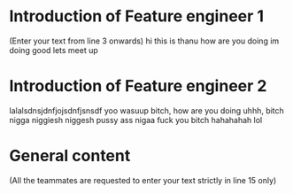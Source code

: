 # Introduction of Feature engineer 1
(Enter your text from line 3 onwards) 
hi this is thanu 
how are you doing 
im doing good lets meet up

# Introduction of Feature engineer 2 
lalalsdnsjdnfjojsdnfjsnsdf
yoo wasuup bitch, how are you doing uhhh, bitch nigga niggiesh
niggesh pussy ass nigaa
fuck you bitch
hahahahah lol
# General content
(All the teammates are requested to enter your text strictly in line 15 only)





